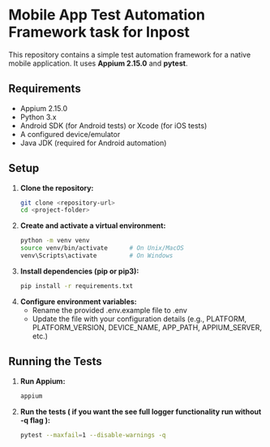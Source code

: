 # Mobile App Test Automation Framework task for Inpost

This repository contains a simple test automation framework for a native mobile application. It uses **Appium 2.15.0** and **pytest**.

## Requirements

- Appium 2.15.0
- Python 3.x
- Android SDK (for Android tests) or Xcode (for iOS tests)
- A configured device/emulator
- Java JDK (required for Android automation)

## Setup

1. **Clone the repository:**
   ```bash
   git clone <repository-url>
   cd <project-folder>

2. **Create and activate a virtual environment:**
   ```bash 
   python -m venv venv
   source venv/bin/activate      # On Unix/MacOS
   venv\Scripts\activate         # On Windows

3. **Install dependencies (pip or pip3):**
   ```bash 
   pip install -r requirements.txt

4. **Configure environment variables:**
   - Rename the provided .env.example file to .env
   - Update the file with your configuration details (e.g., PLATFORM, PLATFORM_VERSION, DEVICE_NAME, APP_PATH, APPIUM_SERVER, etc.)

## Running the Tests

1. **Run Appium:**
   ```bash 
   appium

2. **Run the tests ( if you want the see full logger functionality run without -q flag ):**
   ```bash 
   pytest --maxfail=1 --disable-warnings -q

